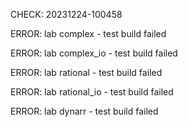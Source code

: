 CHECK: 20231224-100458
ERROR: lab complex - test build failed
ERROR: lab complex_io - test build failed
ERROR: lab rational - test build failed
ERROR: lab rational_io - test build failed
ERROR: lab dynarr - test build failed
